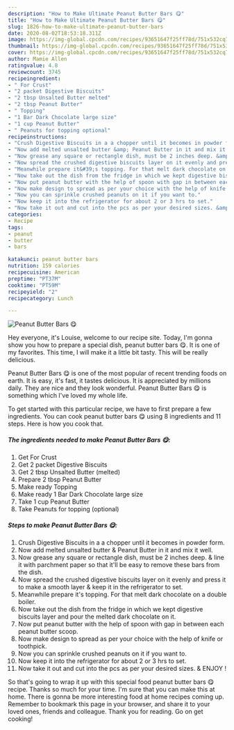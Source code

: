 ```yaml
---
description: "How to Make Ultimate Peanut Butter Bars 😋"
title: "How to Make Ultimate Peanut Butter Bars 😋"
slug: 1826-how-to-make-ultimate-peanut-butter-bars
date: 2020-08-02T18:53:18.311Z
image: https://img-global.cpcdn.com/recipes/93651647f25ff78d/751x532cq70/peanut-butter-bars-😋-recipe-main-photo.jpg
thumbnail: https://img-global.cpcdn.com/recipes/93651647f25ff78d/751x532cq70/peanut-butter-bars-😋-recipe-main-photo.jpg
cover: https://img-global.cpcdn.com/recipes/93651647f25ff78d/751x532cq70/peanut-butter-bars-😋-recipe-main-photo.jpg
author: Mamie Allen
ratingvalue: 4.8
reviewcount: 3745
recipeingredient:
- " For Crust"
- "2 packet Digestive Biscuits"
- "2 tbsp Unsalted Butter melted"
- "2 tbsp Peanut Butter"
- " Topping"
- "1 Bar Dark Chocolate large size"
- "1 cup Peanut Butter"
- " Peanuts for topping optional"
recipeinstructions:
- "Crush Digestive Biscuits in a a chopper until it becomes in powder form."
- "Now add melted unsalted butter &amp; Peanut Butter in it and mix it well."
- "Now grease any square or rectangle dish, must be 2 inches deep. &amp; line it with parchment paper so that it&#39;ll be easy to remove these bars from the dish."
- "Now spread the crushed digestive biscuits layer on it evenly and press it to make a smooth layer &amp; keep it in the refrigerator to set."
- "Meanwhile prepare it&#39;s topping. For that melt dark chocolate on a double boiler."
- "Now take out the dish from the fridge in which we kept digestive biscuits layer and pour the melted dark chocolate on it."
- "Now put peanut butter with the help of spoon with gap in between each peanut butter scoop."
- "Now make design to spread as per your choice with the help of knife or toothpick."
- "Now you can sprinkle crushed peanuts on it if you want to."
- "Now keep it into the refrigerator for about 2 or 3 hrs to set."
- "Now take it out and cut into the pcs as per your desired sizes. &amp; ENJOY !"
categories:
- Recipe
tags:
- peanut
- butter
- bars

katakunci: peanut butter bars 
nutrition: 159 calories
recipecuisine: American
preptime: "PT37M"
cooktime: "PT59M"
recipeyield: "2"
recipecategory: Lunch

---
```



![Peanut Butter Bars 😋](https://img-global.cpcdn.com/recipes/93651647f25ff78d/751x532cq70/peanut-butter-bars-😋-recipe-main-photo.jpg)

Hey everyone, it's Louise, welcome to our recipe site. Today, I'm gonna show you how to prepare a special dish, peanut butter bars 😋. It is one of my favorites. This time, I will make it a little bit tasty. This will be really delicious.



Peanut Butter Bars 😋 is one of the most popular of recent trending foods on earth. It is easy, it's fast, it tastes delicious. It is appreciated by millions daily. They are nice and they look wonderful. Peanut Butter Bars 😋 is something which I've loved my whole life.


To get started with this particular recipe, we have to first prepare a few ingredients. You can cook peanut butter bars 😋 using 8 ingredients and 11 steps. Here is how you cook that.

<!--inarticleads1-->

##### The ingredients needed to make Peanut Butter Bars 😋:

1. Get  For Crust
1. Get 2 packet Digestive Biscuits
1. Get 2 tbsp Unsalted Butter (melted)
1. Prepare 2 tbsp Peanut Butter
1. Make ready  Topping
1. Make ready 1 Bar Dark Chocolate large size
1. Take 1 cup Peanut Butter
1. Take  Peanuts for topping (optional)




<!--inarticleads2-->

##### Steps to make Peanut Butter Bars 😋:

1. Crush Digestive Biscuits in a a chopper until it becomes in powder form.
1. Now add melted unsalted butter &amp; Peanut Butter in it and mix it well.
1. Now grease any square or rectangle dish, must be 2 inches deep. &amp; line it with parchment paper so that it&#39;ll be easy to remove these bars from the dish.
1. Now spread the crushed digestive biscuits layer on it evenly and press it to make a smooth layer &amp; keep it in the refrigerator to set.
1. Meanwhile prepare it&#39;s topping. For that melt dark chocolate on a double boiler.
1. Now take out the dish from the fridge in which we kept digestive biscuits layer and pour the melted dark chocolate on it.
1. Now put peanut butter with the help of spoon with gap in between each peanut butter scoop.
1. Now make design to spread as per your choice with the help of knife or toothpick.
1. Now you can sprinkle crushed peanuts on it if you want to.
1. Now keep it into the refrigerator for about 2 or 3 hrs to set.
1. Now take it out and cut into the pcs as per your desired sizes. &amp; ENJOY !




So that's going to wrap it up with this special food peanut butter bars 😋 recipe. Thanks so much for your time. I'm sure that you can make this at home. There is gonna be more interesting food at home recipes coming up. Remember to bookmark this page in your browser, and share it to your loved ones, friends and colleague. Thank you for reading. Go on get cooking!
